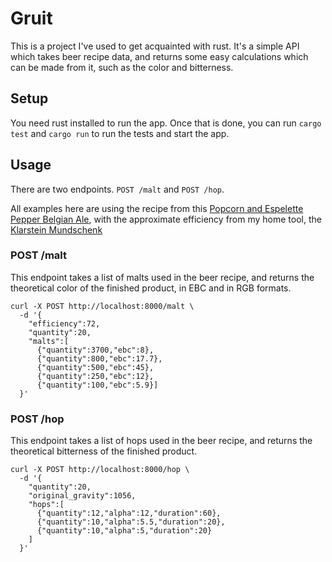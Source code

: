 # Gruit

This is a project I've used to get acquainted with rust.
It's a simple API which takes beer recipe data, and returns some easy calculations which can be made from it, such as the color and bitterness.

## Setup

You need rust installed to run the app.
Once that is done, you can run `cargo test` and `cargo run` to run the tests and start the app.

## Usage

There are two endpoints. `POST /malt` and `POST /hop`.

All examples here are using the recipe from this
[Popcorn and Espelette Pepper Belgian Ale](https://beersmithrecipes.com/viewrecipe/3058169/popcorn-belgian-ale),
with the approximate efficiency from my home tool, the
[Klarstein Mundschenk](https://www.klarstein.fr/Electromenager/Distributeurs-de-boissons/Fabriquer-sa-propre-biere/Kit-de-brassage-de-biere-maison-cuve-a-maiche-2500W-inox.html)

### POST /malt

This endpoint takes a list of malts used in the beer recipe, and returns the theoretical color of the finished product, in EBC and in RGB formats.

```
curl -X POST http://localhost:8000/malt \
  -d '{
    "efficiency":72,
    "quantity":20,
    "malts":[
      {"quantity":3700,"ebc":8},
      {"quantity":800,"ebc":17.7},
      {"quantity":500,"ebc":45},
      {"quantity":250,"ebc":12},
      {"quantity":100,"ebc":5.9}]
  }'
```

### POST /hop

This endpoint takes a list of hops used in the beer recipe, and returns the theoretical bitterness of the finished product.

```
curl -X POST http://localhost:8000/hop \
  -d '{
    "quantity":20,
    "original_gravity":1056,
    "hops":[
      {"quantity":12,"alpha":12,"duration":60},
      {"quantity":10,"alpha":5.5,"duration":20},
      {"quantity":10,"alpha":5,"duration":20}
    ]
  }'
```
